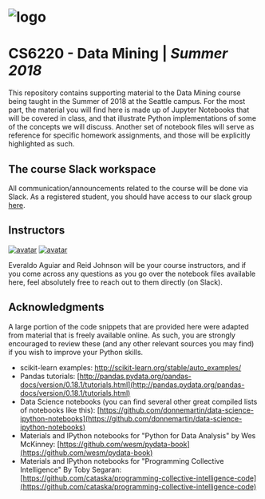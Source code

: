 # ![logo](http://i.imgur.com/SXt4HyF.png)

# CS6220 - Data Mining | _Summer 2018_

This repository contains supporting material to the Data Mining course being taught in the Summer of 2018 at the Seattle campus.  For the most part, the material you will find here is made up of Jupyter Notebooks that will be covered in class, and that illustrate Python implementations of some of the concepts we will discuss. Another set of notebook files will serve as reference for specific homework assignments, and those will be explicitly highlighted as such.

## The course Slack workspace

All communication/announcements related to the course will be done via Slack. As a registered student, you should have access to our slack group [here](https://cs6220summer2018.slack.com).

## Instructors

[![avatar](http://i.imgur.com/As3mExi.png)](https://www.linkedin.com/in/everaldoaguiar)
[![avatar](https://i.imgur.com/rPi1AEy.png)](https://www.linkedin.com/in/reidjohnson42)

Everaldo Aguiar and Reid Johnson will be your course instructors, and if you come across any questions as you go over the notebook files available here, feel absolutely free to reach out to them directly (on Slack). 

## Acknowledgments

A large portion of the code snippets that are provided here were adapted from material that is freely available online. As such, you are strongly encouraged to review these (and any other relevant sources you may find) if you wish to improve your Python skills.  

* scikit-learn examples: [http://scikit-learn.org/stable/auto_examples/
](http://scikit-learn.org/stable/auto_examples/)
* Pandas tutorials: [http://pandas.pydata.org/pandas-docs/version/0.18.1/tutorials.html](http://pandas.pydata.org/pandas-docs/version/0.18.1/tutorials.html)
* Data Science notebooks (you can find several other great compiled lists of notebooks like this): [https://github.com/donnemartin/data-science-ipython-notebooks](https://github.com/donnemartin/data-science-ipython-notebooks)
* Materials and IPython notebooks for "Python for Data Analysis" by Wes McKinney: [https://github.com/wesm/pydata-book](https://github.com/wesm/pydata-book)
* Materials and IPython notebooks for "Programming Collective Intelligence" By Toby Segaran: [https://github.com/cataska/programming-collective-intelligence-code](https://github.com/cataska/programming-collective-intelligence-code)
